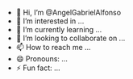 - 👋 Hi, I’m @AngelGabrielAlfonso
- 👀 I’m interested in ...
- 🌱 I’m currently learning ...
- 💞️ I’m looking to collaborate on ...
- 📫 How to reach me ...
- 😄 Pronouns: ...
- ⚡ Fun fact: ...

<!---
AngelGabrielAlfonso/AngelGabrielAlfonso is a ✨ special ✨ repository because its `README.md` (this file) appears on your GitHub profile.
You can click the Preview link to take a look at your changes.
--->
